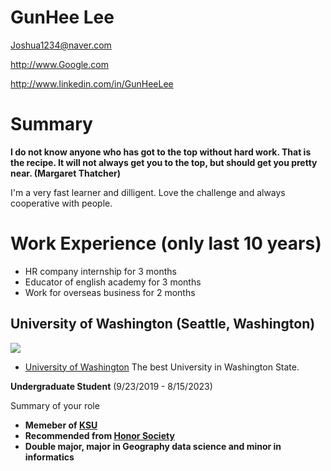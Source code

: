 # GunHee Lee

Joshua1234@naver.com

http://www.Google.com

http://www.linkedin.com/in/GunHeeLee

# Summary

**I do not know anyone who has got to the top without hard work. That is the recipe. It will not always get you to the top, but should get you pretty near. (Margaret Thatcher)**

 I'm a very fast learner and dilligent. Love the challenge and always cooperative with people.


# Work Experience (only last 10 years)

* HR company internship for 3 months 
* Educator of english academy for 3 months
* Work for overseas business for 2 months

## University of Washington (Seattle, Washington)

<html>
<head>
<title>UW Campus</title>
<head>

<body>
<img src="img/UW-husky.png")

</body>
</html>

* [University of Washington][] The best University in Washington State.

**Undergraduate Student** (9/23/2019 - 8/15/2023)

Summary of your role

- **Memeber of [KSU]**
- **Recommended from [Honor Society]**
- **Double major, major in Geography data science and minor in informatics**

[University of Washington]: http://www.washington.edu
[KSU]: https://huskylink.washington.edu/organization/dongari
[Honor Society]: https://www.honorsociety.org/